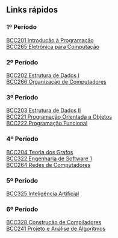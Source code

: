## Links rápidos

### 1º Período
<a href="https://github.com/nicollecnunes/ufop/tree/main/BCC201"> BCC201 Introdução à Programação </a><br>
<a href="https://github.com/nicollecnunes/ufop/tree/main/BCC265"> BCC265 Eletrônica para Computação </a><br>

### 2º Período
<a href="https://github.com/nicollecnunes/ufop/tree/main/BCC202"> BCC202 Estrutura de Dados I </a><br>
<a href="https://github.com/nicollecnunes/ufop/tree/main/BCC266"> BCC266 Organização de Computadores </a><br>

### 3º Período
<a href="https://github.com/nicollecnunes/ufop/tree/main/BCC203"> BCC203 Estrutura de Dados II </a><br>
<a href="https://github.com/nicollecnunes/ufop/tree/main/BCC221"> BCC221 Programação Orientada a Objetos </a><br>
<a href="https://github.com/nicollecnunes/ufop/tree/main/BCC222"> BCC222 Programação Funcional </a><br>

### 4º Período
<a href="https://github.com/nicollecnunes/ufop/tree/main/BCC204"> BCC204 Teoria dos Grafos </a><br>
<a href="https://github.com/nicollecnunes/ufop/tree/main/BCC322"> BCC322 Engenharia de Software 1 </a><br>
<a href="https://github.com/nicollecnunes/ufop/tree/main/BCC264"> BCC264 Redes de Computadores </a><br>

### 5º Período
<a href="https://github.com/nicollecnunes/ufop/tree/main/BCC325"> BCC325 Inteligência Artificial </a><br>

### 6º Período
<a href="https://github.com/nicollecnunes/ufop/tree/main/BCC328"> BCC328 Construção de Compiladores </a><br>
<a href="https://github.com/nicollecnunes/ufop/tree/main/BCC241"> BCC241 Projeto e Análise de Algoritmos </a><br>
